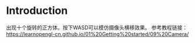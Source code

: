 # Introduction

出现十个旋转的正方体。按下WASD可以模仿摄像头横移效果。
参考教程链接：https://learnopengl-cn.github.io/01%20Getting%20started/09%20Camera/